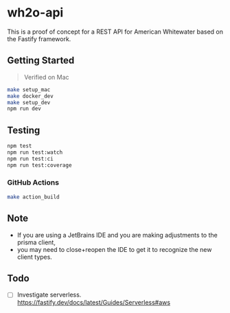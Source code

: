 # wh2o-api

This is a proof of concept for a REST API for American Whitewater based on the Fastify framework.

## Getting Started

> Verified on Mac

```bash
make setup_mac
make docker_dev
make setup_dev
npm run dev
```

## Testing

```bash
npm test
npm run test:watch
npm run test:ci
npm run test:coverage
```

### GitHub Actions

```bash
make action_build
```

## Note

- If you are using a JetBrains IDE and you are making adjustments to the prisma client,
- you may need to close+reopen the IDE to get it to recognize the new client types.

## Todo

- [ ] Investigate serverless. https://fastify.dev/docs/latest/Guides/Serverless#aws
